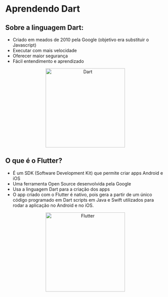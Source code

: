 # Aprendendo Dart


## Sobre a linguagem Dart:
- Criado em meados de 2010 pela Google (objetivo era substituir o Javascript)
- Executar com mais velocidade
- Oferecer maior segurança
- Fácil entendimento e aprendizado

<p align="center">
  <img src="https://miro.medium.com/max/2800/0*P2uaCA_ECZ8Tr1TM" width="250" title="Dart">

## O que é o Flutter?
- É um SDK (Software Development Kit) que permite criar apps Android e iOS
- Uma ferramenta Open Source desenvolvida pela Google
- Usa a linguagem Dart para a criação dos apps
- O app criado com o Flutter é nativo, pois gera a partir de um único código programado em Dart scripts em Java e Swift utilizados para rodar a aplicação no Android e no iOS.

<p align="center">
  <img src="https://upload.wikimedia.org/wikipedia/commons/1/17/Google-flutter-logo.png" width="250" title="Flutter">
